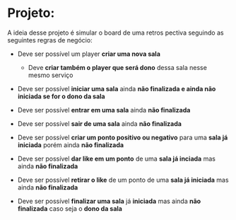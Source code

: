 # Projeto:
A ideia desse projeto é simular o board de uma retros pectiva seguindo as seguintes regras de negócio:

* Deve ser possível um player **criar uma nova sala**
    * Deve **criar também o player que será dono** dessa sala nesse mesmo serviço

* Deve ser possível **iniciar uma sala** ainda **não finalizada e ainda não iniciada se for o dono da sala**

* Deve ser possível **entrar em uma sala** ainda **não finalizada**

* Deve ser possível **sair de uma sala** ainda **não finalizada**
    
* Deve ser possível **criar um ponto positivo ou negativo** para uma **sala já iniciada** porém ainda **não finalizada**

* Deve ser possível **dar like em um ponto** de uma **sala já inciada** mas ainda **não finalizada**

* Deve ser possível **retirar o like** de um ponto de uma **sala já iniciada** mas ainda **não finalizada**

* Deve ser possível **finalizar uma sala** já **iniciada** mas ainda **não finalizada** caso seja o **dono da sala**